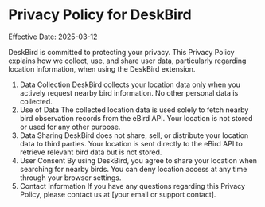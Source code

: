 # Privacy Policy for DeskBird

Effective Date: 2025-03-12

DeskBird is committed to protecting your privacy. This Privacy Policy explains how we collect, use, and share user data, particularly regarding location information, when using the DeskBird extension.

1. Data Collection
   DeskBird collects your location data only when you actively request nearby bird information.
   No other personal data is collected.
2. Use of Data
   The collected location data is used solely to fetch nearby bird observation records from the eBird API.
   Your location is not stored or used for any other purpose.
3. Data Sharing
   DeskBird does not share, sell, or distribute your location data to third parties.
   Your location is sent directly to the eBird API to retrieve relevant bird data but is not stored.
4. User Consent
   By using DeskBird, you agree to share your location when searching for nearby birds.
   You can deny location access at any time through your browser settings.
5. Contact Information
   If you have any questions regarding this Privacy Policy, please contact us at [your email or support contact].
